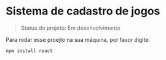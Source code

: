 <h1>Sistema de cadastro de jogos</h1>

> Status do projeto: Em desenvolvimento

Para rodar esse proejto na sua máquina, por favor digite:

```
npm install react
```

